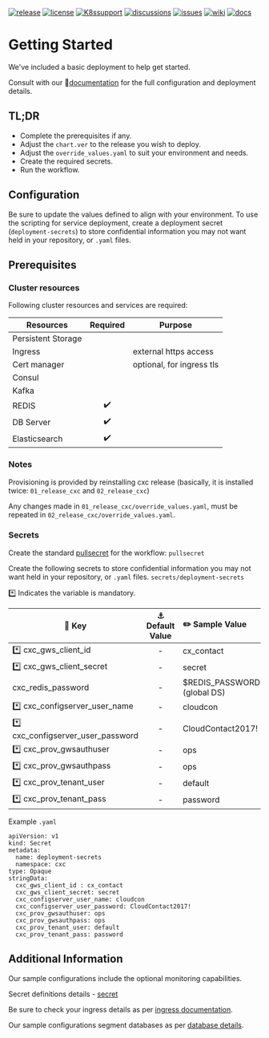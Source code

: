 [![release](https://flat.badgen.net/github/release/genesys/multicloud-services?color=pink)](https://github.com/genesys/multicloud-services/)
[![license](https://flat.badgen.net/github/license/genesys/multicloud-services?color=blue)](/LICENSE)
[![K8ssupport](https://flat.badgen.net/badge/supported%20K8s%20release/1.22/cyan)](https://all.docs.genesys.com/ReleaseNotes/Current/GenesysEngage-cloud/PrivateEdition)
[![discussions](https://img.shields.io/github/discussions/genesys/multicloud-services?style=flat-square&color=green)](https://github.com/genesys/multicloud-services/discussions)
[![issues](https://flat.badgen.net/github/open-issues/genesys/multicloud-services?color=purple)](https://github.com/genesys/multicloud-services/issues)
[![wiki](https://img.shields.io/badge/wiki-documentation-forestgreen?style=flat-square)](https://github.com/genesys/multicloud-services/wiki)
 [![docs](https://flat.badgen.net/badge/Genesys%20Documentation/CXC/orange)](https://all.docs.genesys.com/PEC-OU/Current/CXCPEGuide)
# Getting Started
We've included a basic deployment to help get started.

Consult with our :book:[documentation](https://all.docs.genesys.com/PEC-OU/Current/CXCPEGuide) for the full configuration and deployment details.

## TL;DR
- Complete the prerequisites if any.
- Adjust the `chart.ver` to the release you wish to deploy.
- Adjust the `override_values.yaml` to suit your environment and needs.
- Create the required secrets.
- Run the workflow.

## Configuration

Be sure to update the values defined to align with your environment.
To use the scripting for service deployment, create a deployment secret (`deployment-secrets`) to store confidential information you may not want held in your repository, or `.yaml` files. 

## Prerequisites
### Cluster resources

Following cluster resources and services are required:

Resources | Required | Purpose
|-|:-:|-|
Persistent Storage |  | 
Ingress |  | external https access
Cert manager |  | optional, for ingress tls
Consul | |
Kafka | |
REDIS | :heavy_check_mark: |
DB Server | :heavy_check_mark: |
Elasticsearch | :heavy_check_mark: |

### Notes
Provisioning is provided by reinstalling cxc release (basically, it is installed twice: `01_release_cxc` and `02_release_cxc`)

Any changes made in `01_release_cxc/override_values.yaml`, must be repeated in `02_release_cxc/override_values.yaml`. 

### Secrets 
Create the standard [pullsecret](/doc/secrets.md/#pull) for the workflow: 
`pullsecret`

Create the following secrets to store confidential information you may not want held in your repository, or `.yaml` files. 
`secrets/deployment-secrets`

:asterisk: Indicates the variable is mandatory.
 
|:key: Key|:anchor: Default Value|:pencil2: Sample Value|:book: Description
|-|:-:|:-|-|
:asterisk: cxc_gws_client_id |-| cx_contact|
:asterisk: cxc_gws_client_secret|-| secret|
cxc_redis_password|-| $REDIS_PASSWORD (global DS)|| Common REDIS password
:asterisk: cxc_configserver_user_name|-|cloudcon|
:asterisk: cxc_configserver_user_password|-|CloudContact2017!|
:asterisk: cxc_prov_gwsauthuser|-|ops|
:asterisk: cxc_prov_gwsauthpass|-|ops|
:asterisk: cxc_prov_tenant_user|-|default|
:asterisk: cxc_prov_tenant_pass|-|password|


Example `.yaml`
```
apiVersion: v1
kind: Secret
metadata:
  name: deployment-secrets
  namespace: cxc
type: Opaque
stringData:
  cxc_gws_client_id : cx_contact
  cxc_gws_client_secret: secret
  cxc_configserver_user_name: cloudcon
  cxc_configserver_user_password: CloudContact2017!
  cxc_prov_gwsauthuser: ops
  cxc_prov_gwsauthpass: ops
  cxc_prov_tenant_user: default
  cxc_prov_tenant_pass: password
```
 

## Additional Information

Our sample configurations include the optional monitoring capabilities. 

Secret definitions details - [secret](/doc/secrets.md)

Be sure to check your ingress details as per [ingress documentation](/doc/ingress.md).

Our sample configurations segment databases as per [database details](/doc/DATABASE.md).
